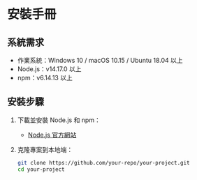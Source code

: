 # 安裝手冊

## 系統需求
- 作業系統：Windows 10 / macOS 10.15 / Ubuntu 18.04 以上
- Node.js：v14.17.0 以上
- npm：v6.14.13 以上

## 安裝步驟

1. 下載並安裝 Node.js 和 npm：
   - [Node.js 官方網站](https://nodejs.org/)

2. 克隆專案到本地端：
   ```sh
   git clone https://github.com/your-repo/your-project.git
   cd your-project